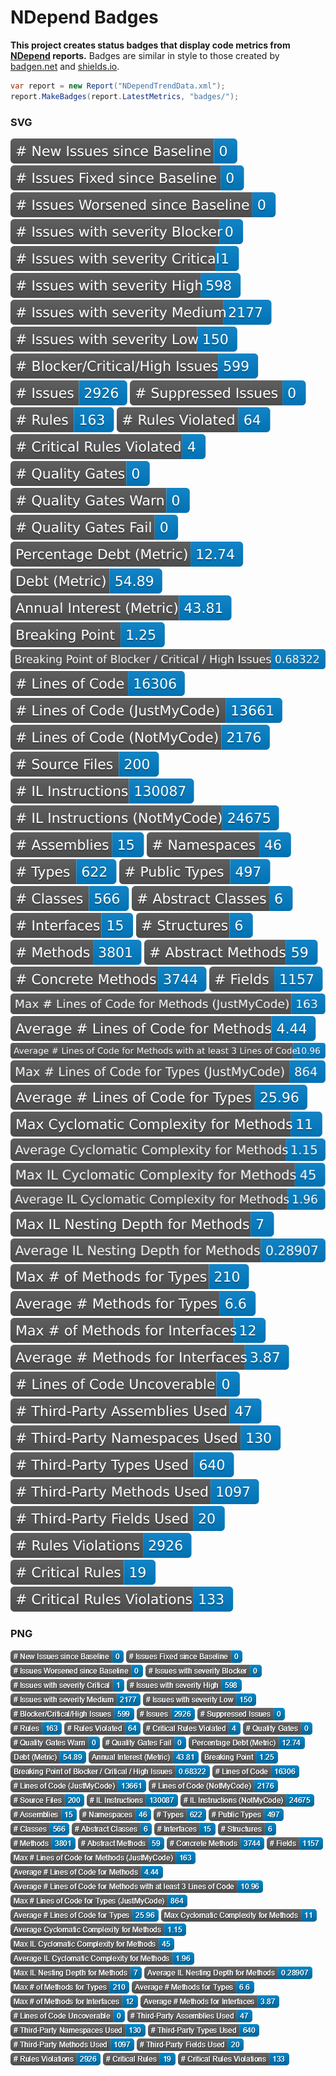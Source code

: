 # NDepend Badges

**This project creates status badges that display code metrics from [NDepend](https://www.ndepend.com/) reports.** Badges are similar in style to those created by [badgen.net](https://badgen.net/) and [shields.io](https://shields.io/).

```cs
var report = new Report("NDependTrendData.xml");
report.MakeBadges(report.LatestMetrics, "badges/");
```

### SVG

![](reports/badges/new-issues-since-baseline.svg)
![](reports/badges/issues-fixed-since-baseline.svg)
![](reports/badges/issues-worsened-since-baseline.svg)
![](reports/badges/issues-with-severity-blocker.svg)
![](reports/badges/issues-with-severity-critical.svg)
![](reports/badges/issues-with-severity-high.svg)
![](reports/badges/issues-with-severity-medium.svg)
![](reports/badges/issues-with-severity-low.svg)
![](reports/badges/blocker-critical-high-issues.svg)
![](reports/badges/issues.svg)
![](reports/badges/suppressed-issues.svg)
![](reports/badges/rules.svg)
![](reports/badges/rules-violated.svg)
![](reports/badges/critical-rules-violated.svg)
![](reports/badges/quality-gates.svg)
![](reports/badges/quality-gates-warn.svg)
![](reports/badges/quality-gates-fail.svg)
![](reports/badges/percentage-debt-metric.svg)
![](reports/badges/debt-metric.svg)
![](reports/badges/annual-interest-metric.svg)
![](reports/badges/breaking-point.svg)
![](reports/badges/breaking-point-of-blocker-critical-high-issues.svg)
![](reports/badges/lines-of-code.svg)
![](reports/badges/lines-of-code-justmycode.svg)
![](reports/badges/lines-of-code-notmycode.svg)
![](reports/badges/source-files.svg)
![](reports/badges/il-instructions.svg)
![](reports/badges/il-instructions-notmycode.svg)
![](reports/badges/assemblies.svg)
![](reports/badges/namespaces.svg)
![](reports/badges/types.svg)
![](reports/badges/public-types.svg)
![](reports/badges/classes.svg)
![](reports/badges/abstract-classes.svg)
![](reports/badges/interfaces.svg)
![](reports/badges/structures.svg)
![](reports/badges/methods.svg)
![](reports/badges/abstract-methods.svg)
![](reports/badges/concrete-methods.svg)
![](reports/badges/fields.svg)
![](reports/badges/max-lines-of-code-for-methods-justmycode.svg)
![](reports/badges/average-lines-of-code-for-methods.svg)
![](reports/badges/average-lines-of-code-for-methods-with-at-least-3-lines-of-code.svg)
![](reports/badges/max-lines-of-code-for-types-justmycode.svg)
![](reports/badges/average-lines-of-code-for-types.svg)
![](reports/badges/max-cyclomatic-complexity-for-methods.svg)
![](reports/badges/average-cyclomatic-complexity-for-methods.svg)
![](reports/badges/max-il-cyclomatic-complexity-for-methods.svg)
![](reports/badges/average-il-cyclomatic-complexity-for-methods.svg)
![](reports/badges/max-il-nesting-depth-for-methods.svg)
![](reports/badges/average-il-nesting-depth-for-methods.svg)
![](reports/badges/max-of-methods-for-types.svg)
![](reports/badges/average-methods-for-types.svg)
![](reports/badges/max-of-methods-for-interfaces.svg)
![](reports/badges/average-methods-for-interfaces.svg)
![](reports/badges/lines-of-code-uncoverable.svg)
![](reports/badges/third-party-assemblies-used.svg)
![](reports/badges/third-party-namespaces-used.svg)
![](reports/badges/third-party-types-used.svg)
![](reports/badges/third-party-methods-used.svg)
![](reports/badges/third-party-fields-used.svg)
![](reports/badges/rules-violations.svg)
![](reports/badges/critical-rules.svg)
![](reports/badges/critical-rules-violations.svg)

### PNG

![](reports/badges/new-issues-since-baseline.png)
![](reports/badges/issues-fixed-since-baseline.png)
![](reports/badges/issues-worsened-since-baseline.png)
![](reports/badges/issues-with-severity-blocker.png)
![](reports/badges/issues-with-severity-critical.png)
![](reports/badges/issues-with-severity-high.png)
![](reports/badges/issues-with-severity-medium.png)
![](reports/badges/issues-with-severity-low.png)
![](reports/badges/blocker-critical-high-issues.png)
![](reports/badges/issues.png)
![](reports/badges/suppressed-issues.png)
![](reports/badges/rules.png)
![](reports/badges/rules-violated.png)
![](reports/badges/critical-rules-violated.png)
![](reports/badges/quality-gates.png)
![](reports/badges/quality-gates-warn.png)
![](reports/badges/quality-gates-fail.png)
![](reports/badges/percentage-debt-metric.png)
![](reports/badges/debt-metric.png)
![](reports/badges/annual-interest-metric.png)
![](reports/badges/breaking-point.png)
![](reports/badges/breaking-point-of-blocker-critical-high-issues.png)
![](reports/badges/lines-of-code.png)
![](reports/badges/lines-of-code-justmycode.png)
![](reports/badges/lines-of-code-notmycode.png)
![](reports/badges/source-files.png)
![](reports/badges/il-instructions.png)
![](reports/badges/il-instructions-notmycode.png)
![](reports/badges/assemblies.png)
![](reports/badges/namespaces.png)
![](reports/badges/types.png)
![](reports/badges/public-types.png)
![](reports/badges/classes.png)
![](reports/badges/abstract-classes.png)
![](reports/badges/interfaces.png)
![](reports/badges/structures.png)
![](reports/badges/methods.png)
![](reports/badges/abstract-methods.png)
![](reports/badges/concrete-methods.png)
![](reports/badges/fields.png)
![](reports/badges/max-lines-of-code-for-methods-justmycode.png)
![](reports/badges/average-lines-of-code-for-methods.png)
![](reports/badges/average-lines-of-code-for-methods-with-at-least-3-lines-of-code.png)
![](reports/badges/max-lines-of-code-for-types-justmycode.png)
![](reports/badges/average-lines-of-code-for-types.png)
![](reports/badges/max-cyclomatic-complexity-for-methods.png)
![](reports/badges/average-cyclomatic-complexity-for-methods.png)
![](reports/badges/max-il-cyclomatic-complexity-for-methods.png)
![](reports/badges/average-il-cyclomatic-complexity-for-methods.png)
![](reports/badges/max-il-nesting-depth-for-methods.png)
![](reports/badges/average-il-nesting-depth-for-methods.png)
![](reports/badges/max-of-methods-for-types.png)
![](reports/badges/average-methods-for-types.png)
![](reports/badges/max-of-methods-for-interfaces.png)
![](reports/badges/average-methods-for-interfaces.png)
![](reports/badges/lines-of-code-uncoverable.png)
![](reports/badges/third-party-assemblies-used.png)
![](reports/badges/third-party-namespaces-used.png)
![](reports/badges/third-party-types-used.png)
![](reports/badges/third-party-methods-used.png)
![](reports/badges/third-party-fields-used.png)
![](reports/badges/rules-violations.png)
![](reports/badges/critical-rules.png)
![](reports/badges/critical-rules-violations.png)
